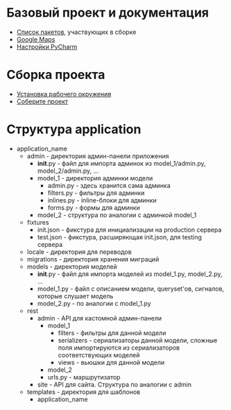 # Базовый проект и документация
* [Список пакетов](docs/packages.md), участвующих в сборке
* [Google Maps](docs/google.md)
* [Настройки PyCharm](docs/pycharm.md)

# Сборка проекта
* [Установка рабочего окружения](https://github.com/AlexElizard/env-doc)
* [Соберите проект](docs/build.md)

# Структура application
* application_name
  * admin - директория админ-панели приложения
    * __init__.py - файл для импорта админок из model_1/admin.py, model_2/admin.py, ...
    * model_1 - директория админки модели
      * admin.py - здесь хранится сама админка
      * filters.py - фильтры для админки
      * inlines.py - inline-блоки для админки
      * forms.py - формы для админки
    * model_2 - структура по аналогии с админкой model_1
  * fixtures
    * init.json - фикстура для инициализации на production сервера
    * test.json - фикстура, расширяющая init.json, для testing сервера
  * locale - директория для переводов
  * migrations - директория хранения миграций
  * models - директория моделей
    * __init__.py - файл для импорта моделей из model_1.py, model_2.py, ...
    * model_1.py - файл с описанием модели, queryset'ов, сигналов, которые слушает модель
    * model_2.py - по аналогии с model_1.py
  * rest
    * admin - API для кастомной админ-панели
        * model_1
          * filters - фильтры для данной модели
          * serializers - сериализаторы данной модели, сложные поля импортируются из сериализаторов соответствующих моделей
          * views - вьюшки для данной модели
        * model_2
        * urls.py - маршрутизатор
    * site - API для сайта. Структура по аналогии с admin
  * templates - директория для шаблонов
    * application_name
      